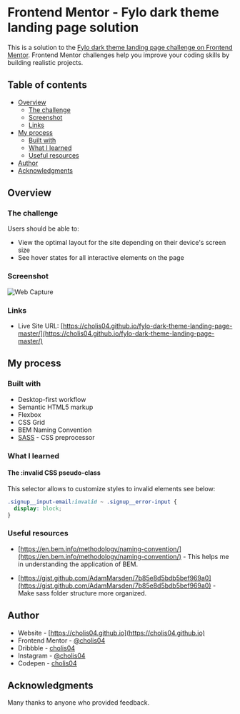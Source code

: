 # Frontend Mentor - Fylo dark theme landing page solution

This is a solution to the [Fylo dark theme landing page challenge on Frontend Mentor](https://www.frontendmentor.io/challenges/fylo-dark-theme-landing-page-5ca5f2d21e82137ec91a50fd). Frontend Mentor challenges help you improve your coding skills by building realistic projects.

## Table of contents

- [Overview](#overview)
  - [The challenge](#the-challenge)
  - [Screenshot](#screenshot)
  - [Links](#links)
- [My process](#my-process)
  - [Built with](#built-with)
  - [What I learned](#what-i-learned)
  - [Useful resources](#useful-resources)
- [Author](#author)
- [Acknowledgments](#acknowledgments)

## Overview

### The challenge

Users should be able to:

- View the optimal layout for the site depending on their device's screen size
- See hover states for all interactive elements on the page

### Screenshot

![Web Capture](./screenshot/Frontend-Mentor_Fylo-landing-page.gif)

### Links

- Live Site URL: [https://cholis04.github.io/fylo-dark-theme-landing-page-master/](https://cholis04.github.io/fylo-dark-theme-landing-page-master/)

## My process

### Built with

- Desktop-first workflow
- Semantic HTML5 markup
- Flexbox
- CSS Grid
- BEM Naming Convention
- [SASS](https://sass-lang.com/) - CSS preprocessor

### What I learned

#### The :invalid CSS pseudo-class

This selector allows to customize styles to invalid elements see below:

```css
.signup__input-email:invalid ~ .signup__error-input {
  display: block;
}
```

### Useful resources

- [https://en.bem.info/methodology/naming-convention/](https://en.bem.info/methodology/naming-convention/) - This helps me in understanding the application of BEM.

- [https://gist.github.com/AdamMarsden/7b85e8d5bdb5bef969a0](https://gist.github.com/AdamMarsden/7b85e8d5bdb5bef969a0) - Make sass folder structure more organized.

## Author

- Website - [https://cholis04.github.io](https://cholis04.github.io)
- Frontend Mentor - [@cholis04](https://www.frontendmentor.io/profile/cholis04)
- Dribbble - [cholis04](https://dribbble.com/cholis04)
- Instagram - [@cholis04](https://instagram.com/cholis04)
- Codepen - [cholis04](https://codepen.io/cholis04)

## Acknowledgments

Many thanks to anyone who provided feedback.
